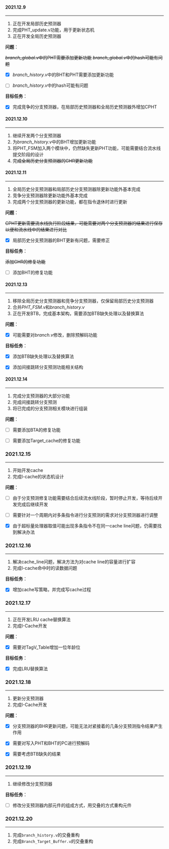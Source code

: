 #### 2021.12.9

---

1. 正在开发局部历史预测器
2. 完成PHT_update.v功能，用于更新状态机
3. 正在开发全局历史预测器



**问题**：

~~*branch_global.v*中的PHT需要添加更新功能~~ 
~~*branch_global.v*中的hash可能有问题~~ 
- [x] *branch_history.v*中的BHT和PHT需要添加更新功能
- [ ] *branch_history.v*中的hash可能有问题



**目标任务**：

- [x] 完成竞争的分支预测器，在局部历史预测器和全局历史预测器外增加CPHT



#### 2021.12.10

---

1. 继续开发两个分支预测器
2. 为*branch_history.v*中的BHT增加更新功能
3. 将PHT_FSM加入两个模块中，仍然缺失更新PHT功能，可能需要结合流水线提交阶段的设计
4. ~~完成全局历史分支预测器的GHR更新功能~~



#### 2021.12.11

---

1. 全局历史分支预测器和局部历史分支预测器除更新功能外基本完成
2. 竞争分支预测器除更新功能外基本完成
3. 完成两个分支预测器的更新功能，都在指令退休时进行更新



**问题**：

~~CPHT更新需要流水线执行阶段结果，可能需要对两个分支预测器的结果进行保存以便和流水线中的结果进行对比~~

- [x] 局部历史分支预测器的BHT更新有问题，需要修正



**目标任务**：

~~添加GHR的修复功能~~
- [ ] 添加BHT的修复功能



#### 2021.12.13

---

1. 移除全局历史分支预测器和竞争分支预测器，仅保留局部历史分支预测器
2. 合并*PHT_FSM.v*和*branch_history.v*
3. 正在开发BTB，完成基本架构，需要添加BTB缺失处理以及替换算法



**问题**：

- [x] 可能需要对*branch.v*修改，删除预解码功能



**目标任务**：

- [x] 添加BTB缺失处理以及替换算法
- [x] 添加间接跳转分支预测功能相关结构



#### 2021.12.14

---

1. 完成分支预测器的大部分功能
2. 完成间接跳转分支预测
3. 将已完成的分支预测相关模块进行组装



**问题**：

- [ ] 需要添加BTA的修复功能
- [ ] 需要添加Target_cache的修复功能



### 2021.12.15

---

1. 开始开发cache
2. 完成I-cache的状态机设计


**问题**：

- [ ] 由于分支预测修复功能需要结合后续流水线阶段，暂时停止开发，等待后续开发完成后继续开发
- [ ] 需要针对一个周期内对多条指令进行分支预测的需求对分支预测器进行调整
- [x] 由于超标量处理器取值可能出现多条指令不在同一cache line问题，仍需要找到解决办法



### 2021.12.16

---

1. 解决cache_line问题，解决方法为对cache line的容量进行扩容
2. 完成I-cache命中时的读数据问题


**目标任务**：

- [x] 增加cache写策略，并完成写cache过程



### 2021.12.17

---

1. 正在开发LRU cache替换算法
2. 完成I-Cache开发

**问题**：

- [x] 需要对TagV_Table增加一位年龄位

**目标任务**：

- [x] 完成LRU替换算法



### 2021.12.18

---

1. 更新分支预测器
2. 完成I-Cache开发

**问题**：

- [x] 分支预测器的BHR更新问题，可能无法对紧接着的几条分支预测指令结果产生作用
- [x] 需要对写入PHT和BHT的PC进行预解码
- [x] 需要考虑BTB缺失的结果



### 2021.12.19

---

1. 继续修改分支预测器

**目标任务**：

- [ ] 修改分支预测器内部元件的组成方式，用交叠的方式重构元件



### 2021.12.20

---

1. 完成`branch_history.v`的交叠重构
2. 完成`Branch_Target_Buffer.v`的交叠重构